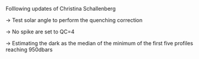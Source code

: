 Folllowing updates of Christina Schallenberg

-> Test solar angle to perform the quenching correction

-> No spike are set to QC=4
 
-> Estimating the dark as the median of the minimum of the first five profiles reaching 950dbars
